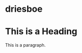 # driesboe
<!DOCTYPE html>
<html>
<head>
<title>driesboe</title>
</head>
<body>

<h1>This is a Heading</h1>
<p>This is a paragraph.</p>

</body>
</html>

